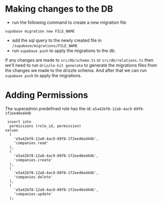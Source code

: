 # Making changes to the DB

- run the following command to create a new migration file

```
supabase migration new FILE_NAME
```

- add the sql query to the newly created file in `/supabase/migrations/FILE_NAME`
- run `supabase push` to apply the migrations to the db.

If any changes are made to `src/db/schema.ts` or `src/db/relations.ts` then we'll need to run `drizzle-kit generate` to generate the migrations files from the changes we made to the drizzle schema. And after that we can run `supabase push` to apply the migrations.

# Adding Permissions

The superadmin predefined role has the id: `e5a42bf8-12a8-4ac9-89f8-1f2ee46ed44b`

```
 insert into
  permissions (role_id, permission)
values
  (
    'e5a42bf8-12a8-4ac9-89f8-1f2ee46ed44b',
    'companies.read'
  ),
  (
    'e5a42bf8-12a8-4ac9-89f8-1f2ee46ed44b',
    'companies.create'
  ),
  (
    'e5a42bf8-12a8-4ac9-89f8-1f2ee46ed44b',
    'companies.delete'
  ),
  (
    'e5a42bf8-12a8-4ac9-89f8-1f2ee46ed44b',
    'companies.update'
  );
```
